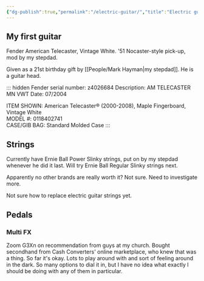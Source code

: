 ```yaml
---
{"dg-publish":true,"permalink":"/electric-guitar/","title":"Electric guitar","tags":["music","arts"],"created":"2024-02-18","updated":"2024-02-18"}
---
```



## My first guitar

Fender American Telecaster, Vintage White. '51 Nocaster-style pick-up, mod by my stepdad.

Given as a 21st birthday gift by [[People/Mark Hayman\|my stepdad]]. He is a guitar head.

::: hidden
Fender serial number: z4026684
Description: AM TELECASTER MN VWT
Date: 07/2004

ITEM SHOWN: American Telecaster® (2000-2008), Maple Fingerboard, Vintage White  
MODEL #: 0118402741  
CASE/GIB BAG: Standard Molded Case
:::

## Strings

Currently have Ernie Ball Power Slinky strings, put on by my stepdad whenever he did it last. Will try Ernie Ball Regular Slinky strings next.

Apparently no other brands are really worth it? Not sure. Need to investigate more.

Not sure how to replace electric guitar strings yet.

## Pedals

### Multi FX

Zoom G3Xn on recommendation from guys at my church. Bought secondhand from Cash Converters' online marketplace, who knew that was a thing. So far it's okay. Lots to play around with and sort of feeling around in the dark. So many options to dial it in, but I have no idea what exactly I should be doing with any of them in particular.
